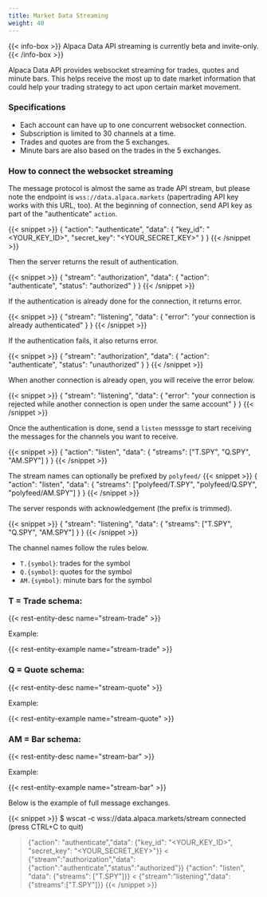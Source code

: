 ```yaml
---
title: Market Data Streaming
weight: 40
---
```


{{< info-box >}}
Alpaca Data API streaming is currently beta and invite-only.
{{< /info-box >}}

Alpaca Data API provides websocket streaming for trades,
quotes and minute bars. This helps receive the most up to date
market information that could help your trading strategy to act
upon certain market movement.

### Specifications

- Each account can have up to one concurrent websocket connection.
- Subscription is limited to 30 channels at a time.
- Trades and quotes are from the 5 exchanges.
- Minute bars are also based on the trades in the 5 exchanges.

### How to connect the websocket streaming

The message protocol is almost the same as trade API stream, but
please note the endpoint is `wss://data.alpaca.markets` (papertrading API key works with this URL, too). At the
beginning of connection, send API key as part of the "authenticate" `action`.

{{< snippet >}}
{
    "action": "authenticate",
    "data": {
        "key_id": "<YOUR_KEY_ID>",
        "secret_key": "<YOUR_SECRET_KEY>"
    }
}
{{< /snippet >}}

Then the server returns the result of authentication.

{{< snippet >}}
{
    "stream": "authorization",
    "data": {
        "action": "authenticate",
        "status": "authorized"
    }
}
{{< /snippet >}}

If the authentication is already done for the connection, it returns error.

{{< snippet >}}
{
  "stream": "listening",
  "data": {
    "error": "your connection is already authenticated"
  }
}
{{< /snippet >}}

If the authentication fails, it also returns error.

{{< snippet >}}
{
  "stream": "authorization",
  "data": {
    "action": "authenticate",
    "status": "unauthorized"
  }
}
{{< /snippet >}}

When another connection is already open, you will receive the error below.

{{< snippet >}}
{
  "stream": "listening",
  "data": {
    "error": "your connection is rejected while another connection is open under the same account"
  }
}
{{< /snippet >}}

Once the authentication is done, send a `listen` messsge to start
receiving the messages for the channels you want to receive.

{{< snippet >}}
{
    "action": "listen",
    "data": {
        "streams": ["T.SPY", "Q.SPY", "AM.SPY"]
    }
}
{{< /snippet >}}

The stream names can optionally be prefixed by `polyfeed/`
{{< snippet >}}
{
    "action": "listen",
    "data": {
        "streams": ["polyfeed/T.SPY", "polyfeed/Q.SPY", "polyfeed/AM.SPY"]
    }
}
{{< /snippet >}}

The server responds with acknowledgement (the prefix is trimmed).

{{< snippet >}}
{
    "stream": "listening",
    "data": {
        "streams": ["T.SPY", "Q.SPY", "AM.SPY"]
    }
}
{{< /snippet >}}

The channel names follow the rules below.

- `T.{symbol}`: trades for the symbol
- `Q.{symbol}`: quotes for the symbol
- `AM.{symbol}`: minute bars for the symbol

### T = Trade schema:

{{< rest-entity-desc name="stream-trade" >}}

Example: 

{{< rest-entity-example name="stream-trade" >}}

### Q = Quote schema:

{{< rest-entity-desc name="stream-quote" >}}

Example: 

{{< rest-entity-example name="stream-quote" >}}

### AM = Bar schema:

{{< rest-entity-desc name="stream-bar" >}}

Example: 

{{< rest-entity-example name="stream-bar" >}}


Below is the example of full message exchanges.

{{< snippet >}}
$ wscat -c wss://data.alpaca.markets/stream
connected (press CTRL+C to quit)
>  {"action": "authenticate","data": {"key_id": "<YOUR_KEY_ID>", "secret_key": "<YOUR_SECRET_KEY>"}}
< {"stream":"authorization","data":{"action":"authenticate","status":"authorized"}}
>  {"action": "listen", "data": {"streams": ["T.SPY"]}}
< {"stream":"listening","data":{"streams":["T.SPY"]}}
{{< /snippet >}}